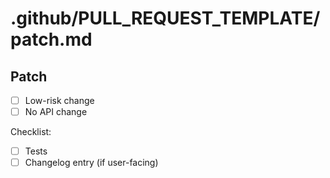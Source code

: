 # .github/PULL_REQUEST_TEMPLATE/patch.md
## Patch
- [ ] Low-risk change
- [ ] No API change

Checklist:
- [ ] Tests
- [ ] Changelog entry (if user-facing)
